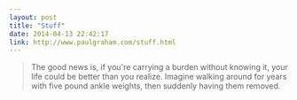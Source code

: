 ```yaml
---
layout: post
title: "Stuff"
date: 2014-04-13 22:42:17
link: http://www.paulgraham.com/stuff.html
---
```

> The good news is, if you're carrying a burden without knowing it, your life could be better than you realize. Imagine walking around for years with five pound ankle weights, then suddenly having them removed.
